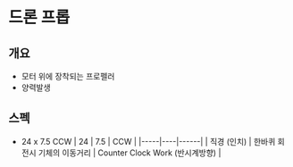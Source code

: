 # 드론 프롭
## 개요
* 모터 위에 장착되는 프로펠러
* 양력발생

## 스펙
* 24 x 7.5 CCW
| 24 | 7.5 | CCW |
|-----|----|------|
| 직경 (인치) | 한바퀴 회전시 기체의 이동거리 | Counter Clock Work (반시계방향) |